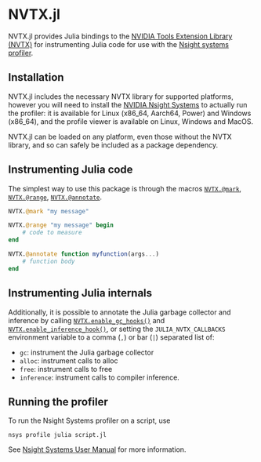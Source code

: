 # NVTX.jl

NVTX.jl provides Julia bindings to the [NVIDIA Tools Extension Library (NVTX)](https://nvidia.github.io/NVTX/doxygen/index.html) for instrumenting Julia code for use with the [Nsight systems profiler](https://developer.nvidia.com/nsight-systems).

## Installation

NVTX.jl includes the necessary NVTX library for supported platforms, however you will need to install the [NVIDIA Nsight Systems](https://developer.nvidia.com/nsight-systems) to actually run the profiler: it is available for Linux (x86\_64, Aarch64, Power) and Windows (x86_64), and the profile viewer is available on Linux, Windows and MacOS.

NVTX.jl can be loaded on any platform, even those without the NVTX library, and so can safely be included as a package dependency.

## Instrumenting Julia code

The simplest way to use this package is through the macros [`NVTX.@mark`](@ref), [`NVTX.@range`](@ref), [`NVTX.@annotate`](@ref).

```julia
NVTX.@mark "my message"

NVTX.@range "my message" begin
    # code to measure
end

NVTX.@annotate function myfunction(args...)
    # function body
end
```

## Instrumenting Julia internals

Additionally, it is possible to annotate the Julia garbage collector and inference by calling [`NVTX.enable_gc_hooks()`](@ref) and [`NVTX.enable_inference_hook()`](@ref), or setting the `JULIA_NVTX_CALLBACKS` environment variable to a comma (`,`) or bar (`|`) separated list of:

- `gc`: instrument the Julia garbage collector
- `alloc`: instrument calls to alloc
- `free`: instrument calls to free
- `inference`: instrument calls to compiler inference.

## Running the profiler

To run the Nsight Systems profiler on a script, use
```
nsys profile julia script.jl
```

See [Nsight Systems User Manual](https://docs.nvidia.com/nsight-systems/UserGuide/index.html) for more information.
